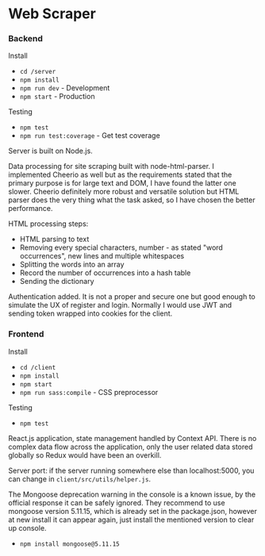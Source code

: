 # Web Scraper

### Backend

Install

- `cd /server`
- `npm install`
- `npm run dev` - Development
- `npm start` - Production

Testing

- `npm test`
- `npm run test:coverage` - Get test coverage

Server is built on Node.js.

Data processing for site scraping built with node-html-parser. I implemented Cheerio as well but
as the requirements stated that the primary purpose is for large text and DOM, I have found the latter
one slower. Cheerio definitely more robust and versatile solution but HTML parser does the very thing what
the task asked, so I have chosen the better performance.

HTML processing steps:

- HTML parsing to text
- Removing every special characters, number - as stated "word occurrences", new lines and multiple 
  whitespaces
- Splitting the words into an array
- Record the number of occurrences into a hash table
- Sending the dictionary

Authentication added. It is not a proper and secure one but good enough to simulate the UX 
of register and login. Normally I would use JWT and sending token wrapped into cookies for the client.


### Frontend

Install

- `cd /client`
- `npm install`
- `npm start`
- `npm run sass:compile` - CSS preprocessor

Testing

- `npm test`

React.js application, state management handled by Context API. There is no complex data flow across the application,
only the user related data stored globally so Redux would have been an overkill.

Server port: if the server running somewhere else than localhost:5000, you can change in `client/src/utils/helper.js`.

The Mongoose deprecation warning in the console is a known issue, by the official response it can be safely ignored.
They recommend to use mongoose version 5.11.15, which is already set in the package.json, however at new install it 
can appear again, just install the mentioned version to clear up console.

- `npm install mongoose@5.11.15`
